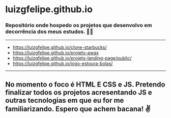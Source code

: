# luizgfelipe.github.io
### Repositório onde hospedo os projetos que desenvolvo em decorrência dos meus estudos. 👨‍💻
---

- https://luizgfelipe.github.io/clone-starbucks/
- https://luizgfelipe.github.io/projeto-awax
- https://luizgfelipe.github.io/projeto-landing-page/public/
- https://luizgfelipe.github.io/jogo-estoura-bolas/

---
No momento o foco é HTML E CSS e JS. 
Pretendo finalizar todos os projetos acresentando JS e outras tecnologias em que eu for me familiarizando.
Espero que achem bacana! ✌️
---
